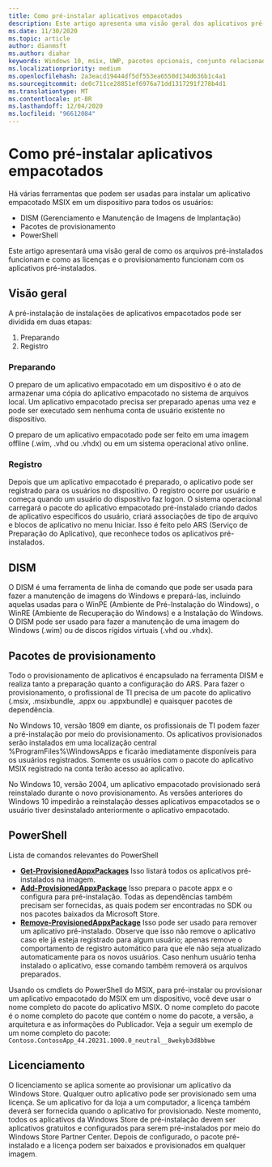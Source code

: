 ```yaml
---
title: Como pré-instalar aplicativos empacotados
description: Este artigo apresenta uma visão geral dos aplicativos pré-instalados
ms.date: 11/30/2020
ms.topic: article
author: dianmsft
ms.author: diahar
keywords: Windows 10, msix, UWP, pacotes opcionais, conjunto relacionado, extensão do pacote, Visual Studio, DISM, pré-instalação, pré-instalação, aplicativos empacotados, nome completo do pacote, pfun
ms.localizationpriority: medium
ms.openlocfilehash: 2a3eacd19444df5df553ea6550d134d636b1c4a1
ms.sourcegitcommit: de0c711ce28851ef6976a71dd1317291f278b4d1
ms.translationtype: MT
ms.contentlocale: pt-BR
ms.lasthandoff: 12/04/2020
ms.locfileid: "96612084"
---
```

# <a name="preinstalling-packaged-apps"></a>Como pré-instalar aplicativos empacotados
Há várias ferramentas que podem ser usadas para instalar um aplicativo empacotado MSIX em um dispositivo para todos os usuários:

- DISM (Gerenciamento e Manutenção de Imagens de Implantação)
- Pacotes de provisionamento
- PowerShell

Este artigo apresentará uma visão geral de como os arquivos pré-instalados funcionam e como as licenças e o provisionamento funcionam com os aplicativos pré-instalados. 

## <a name="overview"></a>Visão geral
A pré-instalação de instalações de aplicativos empacotados pode ser dividida em duas etapas: 
1. Preparando
1. Registro

### <a name="staging"></a>Preparando
O preparo de um aplicativo empacotado em um dispositivo é o ato de armazenar uma cópia do aplicativo empacotado no sistema de arquivos local. Um aplicativo empacotado precisa ser preparado apenas uma vez e pode ser executado sem nenhuma conta de usuário existente no dispositivo.

O preparo de um aplicativo empacotado pode ser feito em uma imagem offline (.wim, .vhd ou .vhdx) ou em um sistema operacional ativo online. 

### <a name="registration"></a>Registro
Depois que um aplicativo empacotado é preparado, o aplicativo pode ser registrado para os usuários no dispositivo. O registro ocorre por usuário e começa quando um usuário do dispositivo faz logon. O sistema operacional carregará o pacote do aplicativo empacotado pré-instalado criando dados de aplicativo específicos do usuário, criará associações de tipo de arquivo e blocos de aplicativo no menu Iniciar. Isso é feito pelo ARS (Serviço de Preparação do Aplicativo), que reconhece todos os aplicativos pré-instalados. 

## <a name="dism"></a>DISM
O DISM é uma ferramenta de linha de comando que pode ser usada para fazer a manutenção de imagens do Windows e prepará-las, incluindo aquelas usadas para o WinPE (Ambiente de Pré-Instalação do Windows), o WinRE (Ambiente de Recuperação do Windows) e a Instalação do Windows. O DISM pode ser usado para fazer a manutenção de uma imagem do Windows (.wim) ou de discos rígidos virtuais (.vhd ou .vhdx).

## <a name="provisioning-packages"></a>Pacotes de provisionamento
Todo o provisionamento de aplicativos é encapsulado na ferramenta DISM e realiza tanto a preparação quanto a configuração do ARS. Para fazer o provisionamento, o profissional de TI precisa de um pacote do aplicativo (.msix, .msixbundle, .appx ou .appxbundle) e quaisquer pacotes de dependência. 

No Windows 10, versão 1809 em diante, os profissionais de TI podem fazer a pré-instalação por meio do provisionamento. Os aplicativos provisionados serão instalados em uma localização central %ProgramFiles%\WindowsApps e ficarão imediatamente disponíveis para os usuários registrados. Somente os usuários com o pacote do aplicativo MSIX registrado na conta terão acesso ao aplicativo.

No Windows 10, versão 2004, um aplicativo empacotado provisionado será reinstalado durante o novo provisionamento. As versões anteriores do Windows 10 impedirão a reinstalação desses aplicativos empacotados se o usuário tiver desinstalado anteriormente o aplicativo empacotado.

## <a name="powershell"></a>PowerShell
Lista de comandos relevantes do PowerShell
* **[Get-ProvisionedAppxPackages](/powershell/module/dism/get-appxprovisionedpackage?view=win10-ps)** Isso listará todos os aplicativos pré-instalados na imagem.
* **[Add-ProvisionedAppxPackage](/powershell/module/dism/add-appxprovisionedpackage?view=win10-ps)** Isso prepara o pacote appx e o configura para pré-instalação. Todas as dependências também precisam ser fornecidas, as quais podem ser encontradas no SDK ou nos pacotes baixados da Microsoft Store.
* **[Remove-ProvisionedAppxPackage](/powershell/module/dism/remove-appxprovisionedpackage?view=win10-ps)** Isso pode ser usado para remover um aplicativo pré-instalado. Observe que isso não remove o aplicativo caso ele já esteja registrado para algum usuário; apenas remove o comportamento de registro automático para que ele não seja atualizado automaticamente para os novos usuários.  Caso nenhum usuário tenha instalado o aplicativo, esse comando também removerá os arquivos preparados.

Usando os cmdlets do PowerShell do MSIX, para pré-instalar ou provisionar um aplicativo empacotado do MSIX em um dispositivo, você deve usar o nome completo do pacote do aplicativo MSIX. O nome completo do pacote é o nome completo do pacote que contém o nome do pacote, a versão, a arquitetura e as informações do Publicador. Veja a seguir um exemplo de um nome completo do pacote: `Contoso.ContosoApp_44.20231.1000.0_neutral__8wekyb3d8bbwe`

## <a name="licensing"></a>Licenciamento
O licenciamento se aplica somente ao provisionar um aplicativo da Windows Store. Qualquer outro aplicativo pode ser provisionado sem uma licença. Se um aplicativo for da loja a um computador, a licença também deverá ser fornecida quando o aplicativo for provisionado. Neste momento, todos os aplicativos da Windows Store de pré-instalação devem ser aplicativos gratuitos e configurados para serem pré-instalados por meio do Windows Store Partner Center. Depois de configurado, o pacote pré-instalado e a licença podem ser baixados e provisionados em qualquer imagem.
